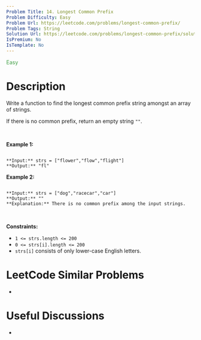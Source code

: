 ```yaml
---
Problem Title: 14. Longest Common Prefix
Problem Difficulty: Easy
Problem Url: https://leetcode.com/problems/longest-common-prefix/
Problem Tags: String
Solution Url: https://leetcode.com/problems/longest-common-prefix/solution/
IsPremium: No
IsTemplate: No
---
```


<span style="color: rgb(67, 160, 71);">Easy</span>

# Description

Write a function to find the longest common prefix string amongst an array of strings.


If there is no common prefix, return an empty string `""`.


 


**Example 1:**



```

**Input:** strs = ["flower","flow","flight"]
**Output:** "fl"

```

**Example 2:**



```

**Input:** strs = ["dog","racecar","car"]
**Output:** ""
**Explanation:** There is no common prefix among the input strings.

```

 


**Constraints:**


* `1 <= strs.length <= 200`
* `0 <= strs[i].length <= 200`
* `strs[i]` consists of only lower-case English letters.




# LeetCode Similar Problems

- []()

# Useful Discussions

- []()

